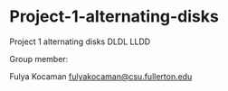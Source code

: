 # Project-1-alternating-disks
Project 1 alternating disks DLDL LLDD

Group member:

Fulya Kocaman fulyakocaman@csu.fullerton.edu
